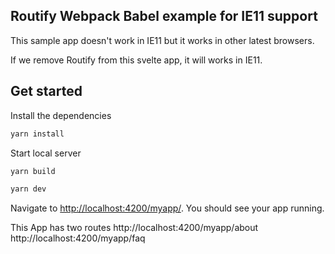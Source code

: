 ## Routify Webpack Babel example for IE11 support
This sample app doesn't work in IE11 but it works in other latest browsers.

If we remove Routify from this svelte app, it will works in IE11.

## Get started

Install the dependencies

```bash
yarn install
```

Start local server

```bash
yarn build

yarn dev
```

Navigate to [http://localhost:4200/myapp/](http://localhost:4200/myapp/). You should see your app running.

This App has two routes
http://localhost:4200/myapp/about
http://localhost:4200/myapp/faq
